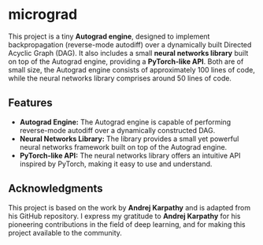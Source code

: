 # micrograd

This project is a tiny **Autograd engine**, designed to implement backpropagation (reverse-mode autodiff) over a dynamically built 
Directed Acyclic Graph (DAG). It also includes a small **neural networks library** built on top of the Autograd engine, providing a 
**PyTorch-like API**. Both are of small size, the Autograd engine consists of approximately 100 lines of code, while the neural networks 
library comprises around 50 lines of code.

## Features
- **Autograd Engine:** The Autograd engine is capable of performing reverse-mode autodiff over a dynamically constructed DAG.
- **Neural Networks Library:** The library provides a small yet powerful neural networks framework built on top of the Autograd engine.
- **PyTorch-like API:** The neural networks library offers an intuitive API inspired by PyTorch, making it easy to use and understand.

## Acknowledgments
This project is based on the work by **Andrej Karpathy** and is adapted from his GitHub repository. 
I express my gratitude to **Andrej Karpathy** for his pioneering contributions in the field of deep learning, 
and for making this project available to the community.
